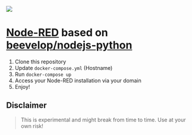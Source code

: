 [![](https://badge.imagelayers.io/beevelop/node-red:latest.svg)](https://imagelayers.io/?images=beevelop/node-red:latest 'Get your own badge on imagelayers.io')

# [Node-RED](http://nodered.org/) based on [beevelop/nodejs-python](https://github.com/beevelop/docker-nodejs-python)

1. Clone this repository
2. Update `docker-compose.yml` (Hostname)
3. Run `docker-compose up`
4. Access your Node-RED installation via your domain
5. Enjoy!

## Disclaimer
> This is experimental and might break from time to time. Use at your own risk!
